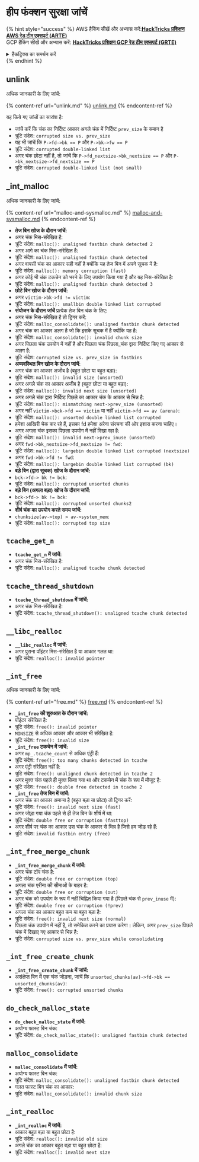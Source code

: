 # हीप फंक्शन सुरक्षा जांचें

{% hint style="success" %}
AWS हैकिंग सीखें और अभ्यास करें:<img src="/.gitbook/assets/arte.png" alt="" data-size="line">[**HackTricks प्रशिक्षण AWS रेड टीम एक्सपर्ट (ARTE)**](https://training.hacktricks.xyz/courses/arte)<img src="/.gitbook/assets/arte.png" alt="" data-size="line">\
GCP हैकिंग सीखें और अभ्यास करें: <img src="/.gitbook/assets/grte.png" alt="" data-size="line">[**HackTricks प्रशिक्षण GCP रेड टीम एक्सपर्ट (GRTE)**<img src="/.gitbook/assets/grte.png" alt="" data-size="line">](https://training.hacktricks.xyz/courses/grte)

<details>

<summary>हैकट्रिक्स का समर्थन करें</summary>

* [**सदस्यता योजनाएं**](https://github.com/sponsors/carlospolop) की जांच करें!
* **शामिल हों** 💬 [**डिस्कॉर्ड समूह**](https://discord.gg/hRep4RUj7f) या [**टेलीग्राम समूह**](https://t.me/peass) या हमें **ट्विटर** 🐦 [**@hacktricks\_live**](https://twitter.com/hacktricks\_live)** पर फॉलो** करें।
* **हैकिंग ट्रिक्स साझा करें, हैकट्रिक्स** और [**हैकट्रिक्स क्लाउड**](https://github.com/carlospolop/hacktricks-cloud) github रेपो में PR जमा करके।

</details>
{% endhint %}

## unlink

अधिक जानकारी के लिए जांचें:

{% content-ref url="unlink.md" %}
[unlink.md](unlink.md)
{% endcontent-ref %}

यह किये गए जांचों का सारांश है:

* जांचें करें कि चंक का निर्दिष्ट आकार अगले चंक में निर्दिष्ट `prev_size` के समान है
* त्रुटि संदेश: `corrupted size vs. prev_size`
* यह भी जांचें कि `P->fd->bk == P` और `P->bk->fw == P`
* त्रुटि संदेश: `corrupted double-linked list`
* अगर चंक छोटा नहीं है, तो जांचें कि `P->fd_nextsize->bk_nextsize == P` और `P->bk_nextsize->fd_nextsize == P`
* त्रुटि संदेश: `corrupted double-linked list (not small)`

## \_int\_malloc

अधिक जानकारी के लिए जांचें:

{% content-ref url="malloc-and-sysmalloc.md" %}
[malloc-and-sysmalloc.md](malloc-and-sysmalloc.md)
{% endcontent-ref %}

* **तेज बिन खोज के दौरान जांचें:**
* अगर चंक मिस-संरेखित है:
* त्रुटि संदेश: `malloc(): unaligned fastbin chunk detected 2`
* अगर आगे का चंक मिस-संरेखित है:
* त्रुटि संदेश: `malloc(): unaligned fastbin chunk detected`
* अगर वापसी चंक का आकार सही नहीं है क्योंकि यह तेज बिन में अपने सूचक में है:
* त्रुटि संदेश: `malloc(): memory corruption (fast)`
* अगर कोई भी चंक टकचेन को भरने के लिए उपयोग किया गया है और यह मिस-संरेखित है:
* त्रुटि संदेश: `malloc(): unaligned fastbin chunk detected 3`
* **छोटे बिन खोज के दौरान जांचें:**
* अगर `victim->bk->fd != victim`:
* त्रुटि संदेश: `malloc(): smallbin double linked list corrupted`
* **संयोजन के दौरान जांचें** प्रत्येक तेज बिन चंक के लिए:&#x20;
* अगर चंक मिस-संरेखित है तो ट्रिगर करें:
* त्रुटि संदेश: `malloc_consolidate(): unaligned fastbin chunk detected`
* अगर चंक का आकार अलग है जो कि इसके सूचक में है क्योंकि यह है:
* त्रुटि संदेश: `malloc_consolidate(): invalid chunk size`
* अगर पिछला चंक उपयोग में नहीं है और पिछला चंक पिछला_चंक द्वारा निर्दिष्ट किए गए आकार से अलग है:
* त्रुटि संदेश: `corrupted size vs. prev_size in fastbins`
* **अव्यवस्थित बिन खोज के दौरान जांचें**:
* अगर चंक का आकार अजीब है (बहुत छोटा या बहुत बड़ा):&#x20;
* त्रुटि संदेश: `malloc(): invalid size (unsorted)`
* अगर अगले चंक का आकार अजीब है (बहुत छोटा या बहुत बड़ा):
* त्रुटि संदेश: `malloc(): invalid next size (unsorted)`
* अगर अगले चंक द्वारा निर्दिष्ट पिछले का आकार चंक के आकार से भिन्न है:
* त्रुटि संदेश: `malloc(): mismatching next->prev_size (unsorted)`
* अगर नहीं `victim->bck->fd == victim` या नहीं `victim->fd == av (arena)`:
* त्रुटि संदेश: `malloc(): unsorted double linked list corrupted`
* हमेशा आखिरी चेक कर रहे हैं, इसका fd हमेशा अरेना संरचना की ओर इशारा करना चाहिए।
* अगर अगला चंक इसका पिछला उपयोग में नहीं दिखा रहा है:
* त्रुटि संदेश: `malloc(): invalid next->prev_inuse (unsorted)`
* अगर `fwd->bk_nextsize->fd_nextsize != fwd`:
* त्रुटि संदेश: `malloc(): largebin double linked list corrupted (nextsize)`
* अगर `fwd->bk->fd != fwd`:
* त्रुटि संदेश: `malloc(): largebin double linked list corrupted (bk)`
* **बड़े बिन (द्वारा सूचक) खोज के दौरान जांचें:**
* `bck->fd-> bk != bck`:
* त्रुटि संदेश: `malloc(): corrupted unsorted chunks`
* **बड़े बिन (अगला बड़ा) खोज के दौरान जांचें:**
* `bck->fd-> bk != bck`:
* त्रुटि संदेश: `malloc(): corrupted unsorted chunks2`
* **शीर्ष चंक का उपयोग करते समय जांचें:**
* `chunksize(av->top) > av->system_mem`:
* त्रुटि संदेश: `malloc(): corrupted top size`

## `tcache_get_n`

* **`tcache_get_n` में जांचें:**
* अगर चंक मिस-संरेखित है:
* त्रुटि संदेश: `malloc(): unaligned tcache chunk detected`

## `tcache_thread_shutdown`

* **`tcache_thread_shutdown` में जांचें:**
* अगर चंक मिस-संरेखित है:
* त्रुटि संदेश: `tcache_thread_shutdown(): unaligned tcache chunk detected`

## `__libc_realloc`

* **`__libc_realloc` में जांचें:**
* अगर पुराना पॉइंटर मिस-संरेखित है या आकार गलत था:
* त्रुटि संदेश: `realloc(): invalid pointer`

## `_int_free`

अधिक जानकारी के लिए जांचें:

{% content-ref url="free.md" %}
[free.md](free.md)
{% endcontent-ref %}

* **`_int_free` की शुरुआत के दौरान जांचें:**
* पॉइंटर संरेखित है:
* त्रुटि संदेश: `free(): invalid pointer`
* `MINSIZE` से अधिक आकार और आकार भी संरेखित है:
* त्रुटि संदेश: `free(): invalid size`
* **`_int_free` टकचेन में जांचें:**
* अगर `mp_.tcache_count` से अधिक एंट्री हैं:
* त्रुटि संदेश: `free(): too many chunks detected in tcache`
* अगर एंट्री संरेखित नहीं है:
* त्रुटि संदेश: `free(): unaligned chunk detected in tcache 2`
* अगर मुक्त चंक पहले ही मुक्त किया गया था और टकचेन में चंक के रूप में मौजूद है:
* त्रुटि संदेश: `free(): double free detected in tcache 2`
* **`_int_free` तेज बिन में जांचें:**
* अगर चंक का आकार अमान्य है (बहुत बड़ा या छोटा) तो ट्रिगर करें:
* त्रुटि संदेश: `free(): invalid next size (fast)`
* अगर जोड़ा गया चंक पहले से ही तेज बिन के शीर्ष में था:
* त्रुटि संदेश: `double free or corruption (fasttop)`
* अगर शीर्ष पर चंक का आकार उस चंक के आकार से भिन्न है जिसे हम जोड़ रहे हैं:
* त्रुटि संदेश: `invalid fastbin entry (free)`
## **`_int_free_merge_chunk`**

* **`_int_free_merge_chunk` में जांचें:**
* अगर चंक टॉप चंक है:
* त्रुटि संदेश: `double free or corruption (top)`
* अगला चंक एरीना की सीमाओं के बाहर है:
* त्रुटि संदेश: `double free or corruption (out)`
* अगर चंक को उपयोग के रूप में नहीं चिह्नित किया गया है (पिछले चंक से `prev_inuse` में):
* त्रुटि संदेश: `double free or corruption (!prev)`
* अगला चंक का आकार बहुत कम या बहुत बड़ा है:
* त्रुटि संदेश: `free(): invalid next size (normal)`
* पिछला चंक उपयोग में नहीं है, तो समेकित करने का प्रयास करेगा। लेकिन, अगर `prev_size` पिछले चंक में दिखाए गए आकार से भिन्न है:
* त्रुटि संदेश: `corrupted size vs. prev_size while consolidating`

## **`_int_free_create_chunk`**

* **`_int_free_create_chunk` में जांचें:**
* असंक्षेप्त बिन में एक चंक जोड़ना, जांचें कि `unsorted_chunks(av)->fd->bk == unsorted_chunks(av)`:
* त्रुटि संदेश: `free(): corrupted unsorted chunks`

## `do_check_malloc_state`

* **`do_check_malloc_state` में जांचें:**
* अयोग्य फास्ट बिन चंक:
* त्रुटि संदेश: `do_check_malloc_state(): unaligned fastbin chunk detected`

## `malloc_consolidate`

* **`malloc_consolidate` में जांचें:**
* अयोग्य फास्ट बिन चंक:
* त्रुटि संदेश: `malloc_consolidate(): unaligned fastbin chunk detected`
* गलत फास्ट बिन चंक का आकार:
* त्रुटि संदेश: `malloc_consolidate(): invalid chunk size`

## `_int_realloc`

* **`_int_realloc` में जांचें:**
* आकार बहुत बड़ा या बहुत छोटा है:
* त्रुटि संदेश: `realloc(): invalid old size`
* अगले चंक का आकार बहुत बड़ा या बहुत छोटा है:
* त्रुटि संदेश: `realloc(): invalid next size`
